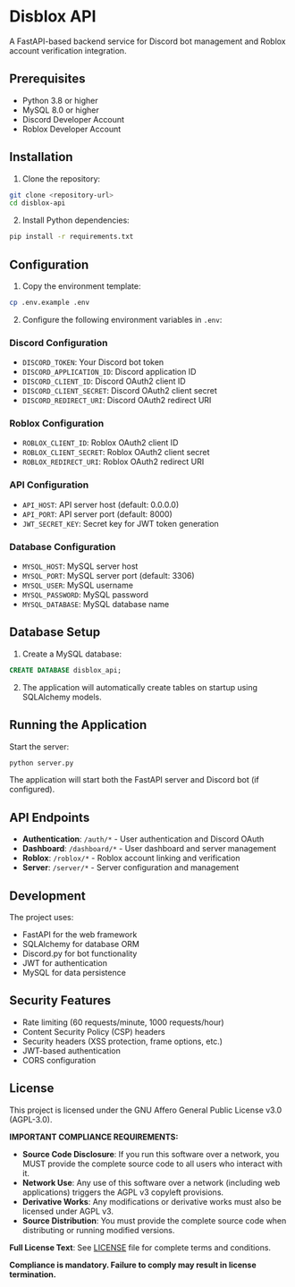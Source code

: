 # Disblox API

A FastAPI-based backend service for Discord bot management and Roblox account verification integration.

## Prerequisites

- Python 3.8 or higher
- MySQL 8.0 or higher
- Discord Developer Account
- Roblox Developer Account

## Installation

1. Clone the repository:
```bash
git clone <repository-url>
cd disblox-api
```

2. Install Python dependencies:
```bash
pip install -r requirements.txt
```

## Configuration

1. Copy the environment template:
```bash
cp .env.example .env
```

2. Configure the following environment variables in `.env`:

### Discord Configuration
- `DISCORD_TOKEN`: Your Discord bot token
- `DISCORD_APPLICATION_ID`: Discord application ID
- `DISCORD_CLIENT_ID`: Discord OAuth2 client ID
- `DISCORD_CLIENT_SECRET`: Discord OAuth2 client secret
- `DISCORD_REDIRECT_URI`: Discord OAuth2 redirect URI

### Roblox Configuration
- `ROBLOX_CLIENT_ID`: Roblox OAuth2 client ID
- `ROBLOX_CLIENT_SECRET`: Roblox OAuth2 client secret
- `ROBLOX_REDIRECT_URI`: Roblox OAuth2 redirect URI

### API Configuration
- `API_HOST`: API server host (default: 0.0.0.0)
- `API_PORT`: API server port (default: 8000)
- `JWT_SECRET_KEY`: Secret key for JWT token generation

### Database Configuration
- `MYSQL_HOST`: MySQL server host
- `MYSQL_PORT`: MySQL server port (default: 3306)
- `MYSQL_USER`: MySQL username
- `MYSQL_PASSWORD`: MySQL password
- `MYSQL_DATABASE`: MySQL database name

## Database Setup

1. Create a MySQL database:
```sql
CREATE DATABASE disblox_api;
```

2. The application will automatically create tables on startup using SQLAlchemy models.

## Running the Application

Start the server:
```bash
python server.py
```

The application will start both the FastAPI server and Discord bot (if configured).

## API Endpoints

- **Authentication**: `/auth/*` - User authentication and Discord OAuth
- **Dashboard**: `/dashboard/*` - User dashboard and server management
- **Roblox**: `/roblox/*` - Roblox account linking and verification
- **Server**: `/server/*` - Server configuration and management

## Development

The project uses:
- FastAPI for the web framework
- SQLAlchemy for database ORM
- Discord.py for bot functionality
- JWT for authentication
- MySQL for data persistence

## Security Features

- Rate limiting (60 requests/minute, 1000 requests/hour)
- Content Security Policy (CSP) headers
- Security headers (XSS protection, frame options, etc.)
- JWT-based authentication
- CORS configuration

## License

This project is licensed under the GNU Affero General Public License v3.0 (AGPL-3.0).

**IMPORTANT COMPLIANCE REQUIREMENTS:**

- **Source Code Disclosure**: If you run this software over a network, you MUST provide the complete source code to all users who interact with it.
- **Network Use**: Any use of this software over a network (including web applications) triggers the AGPL v3 copyleft provisions.
- **Derivative Works**: Any modifications or derivative works must also be licensed under AGPL v3.
- **Source Distribution**: You must provide the complete source code when distributing or running modified versions.

**Full License Text**: See [LICENSE](LICENSE) file for complete terms and conditions.

**Compliance is mandatory. Failure to comply may result in license termination.**
